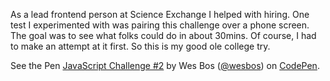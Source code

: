 As a lead frontend person at Science Exchange I helped with hiring. One test I experimented with was pairing this challenge over a phone screen. The goal was to see what folks could do in about 30mins. Of course, I had to make an attempt at it first. So this is my good ole college try.

<p data-height="265" data-theme-id="0" data-slug-hash="JGVryP" data-default-tab="css,result" data-user="wesbos" data-embed-version="2" data-pen-title="JavaScript Challenge #2" class="codepen">See the Pen <a href="https://codepen.io/wesbos/pen/JGVryP/">JavaScript Challenge #2</a> by Wes Bos (<a href="http://codepen.io/wesbos">@wesbos</a>) on <a href="http://codepen.io">CodePen</a>.</p>
